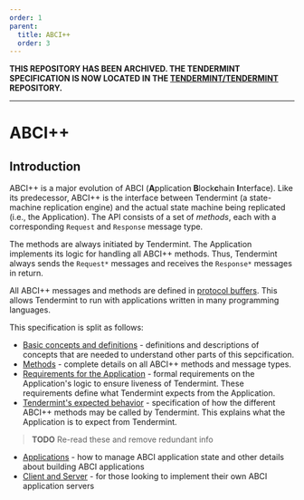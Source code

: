```yaml
---
order: 1
parent:
  title: ABCI++
  order: 3
---
```


**THIS REPOSITORY HAS BEEN ARCHIVED. THE TENDERMINT SPECIFICATION IS NOW LOCATED IN THE [TENDERMINT/TENDERMINT](https://github.com/tendermint/tendermint/tree/master/spec) REPOSITORY.**

---

# ABCI++

## Introduction

ABCI++ is a major evolution of ABCI (**A**pplication **B**lock**c**hain **I**nterface).
Like its predecessor, ABCI++ is the interface between Tendermint (a state-machine
replication engine) and the actual state machine being replicated (i.e., the Application).
The API consists of a set of _methods_, each with a corresponding `Request` and `Response`
message type.

The methods are always initiated by Tendermint. The Application implements its logic
for handling all ABCI++ methods.
Thus, Tendermint always sends the `Request*` messages and receives the `Response*` messages
in return.

All ABCI++ messages and methods are defined in
[protocol buffers](https://github.com/tendermint/spec/blob/master/proto/tendermint/abci/types.proto).
This allows Tendermint to run with applications written in many programming languages.

This specification is split as follows:

- [Basic concepts and definitions](./abci++_basic_concepts_002_draft.md) - definitions and descriptions
  of concepts that are needed to understand other parts of this sepcification.
- [Methods](./abci++_methods_002_draft.md) - complete details on all ABCI++ methods
  and message types.
- [Requirements for the Application](./abci++_app_requirements_002_draft.md) - formal requirements
  on the Application's logic to ensure liveness of Tendermint. These requirements define what
  Tendermint expects from the Application.
- [Tendermint's expected behavior](./abci++_tmint_expected_behavior_002_draft.md) - specification of
  how the different ABCI++ methods may be called by Tendermint. This explains what the Application
  is to expect from Tendermint.

>**TODO** Re-read these and remove redundant info

- [Applications](../abci/apps.md) - how to manage ABCI application state and other
  details about building ABCI applications
- [Client and Server](../abci/client-server.md) - for those looking to implement their
  own ABCI application servers
